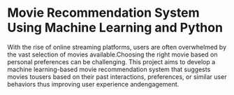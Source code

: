 # Movie Recommendation System Using Machine Learning and Python
With the rise of online streaming platforms, users are often overwhelmed by the vast selection of movies available.Choosing the right movie based on personal preferences can be challenging.
This project aims to develop a machine learning-based movie recommendation system that suggests movies tousers based on their past interactions, preferences, or similar user behaviors thus improving user experience andengagement.
